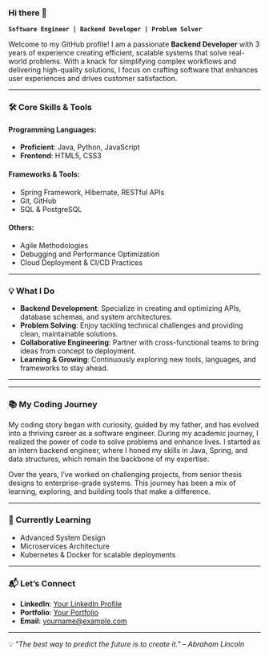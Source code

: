 ### Hi there 👋

**`Software Engineer | Backend Developer | Problem Solver`**

Welcome to my GitHub profile! I am a passionate **Backend Developer** with 3 years of experience creating efficient, scalable systems that solve real-world problems. With a knack for simplifying complex workflows and delivering high-quality solutions, I focus on crafting software that enhances user experiences and drives customer satisfaction.

---

### 🛠️ Core Skills & Tools

#### Programming Languages:
- **Proficient**: Java, Python, JavaScript  
- **Frontend**: HTML5, CSS3  

#### Frameworks & Tools:
- Spring Framework, Hibernate, RESTful APIs  
- Git, GitHub  
- SQL & PostgreSQL  

#### Others:
- Agile Methodologies  
- Debugging and Performance Optimization  
- Cloud Deployment & CI/CD Practices  

---

### 💡 What I Do

- **Backend Development**: Specialize in creating and optimizing APIs, database schemas, and system architectures.  
- **Problem Solving**: Enjoy tackling technical challenges and providing clean, maintainable solutions.  
- **Collaborative Engineering**: Partner with cross-functional teams to bring ideas from concept to deployment.  
- **Learning & Growing**: Continuously exploring new tools, languages, and frameworks to stay ahead.

---

<!--
### 🌟 Featured Projects

#### 🛍️ **E-commerce Search & Recommendation Service**  
🔹 Designed and implemented an intelligent search service using Java and Hibernate.  
🔹 Features include filtering, product ranking, and personalized recommendations based on user behavior.

#### 🔋 **IoT Device Monitoring Dashboard**  
🔹 Built a real-time dashboard for monitoring IoT devices’ health and connectivity metrics.  
🔹 Integrated analytics to provide actionable insights for better device management.

#### ⚡ **Circuit Simulator (CirqSim)**  
🔹 Developed an online circuit simulation tool using block diagram-based design.  
🔹 Focused on accurate analysis, real-time updates, and exportable graphs for electrical engineers.

#### 📊 **Financial Management App (Pivorix)**  
🔹 Built a personal finance tool to help users track expenses and plan budgets.  
🔹 Created an intuitive interface with features like transaction logging, cash flow tracking, and wishlist management.

-->
---

### 📚 My Coding Journey

My coding story began with curiosity, guided by my father, and has evolved into a thriving career as a software engineer. During my academic journey, I realized the power of code to solve problems and enhance lives. I started as an intern backend engineer, where I honed my skills in Java, Spring, and data structures, which remain the backbone of my expertise. 

Over the years, I’ve worked on challenging projects, from senior thesis designs to enterprise-grade systems. This journey has been a mix of learning, exploring, and building tools that make a difference.

---

### 🌱 Currently Learning
- Advanced System Design  
- Microservices Architecture  
- Kubernetes & Docker for scalable deployments  

---

### 📬 Let’s Connect
- **LinkedIn**: [Your LinkedIn Profile](https://www.linkedin.com/in/your-profile/)  
- **Portfolio**: [Your Portfolio](https://yourportfolio.com)  
- **Email**: [yourname@example.com](mailto:yourname@example.com)

---

💡 *"The best way to predict the future is to create it." – Abraham Lincoln*

